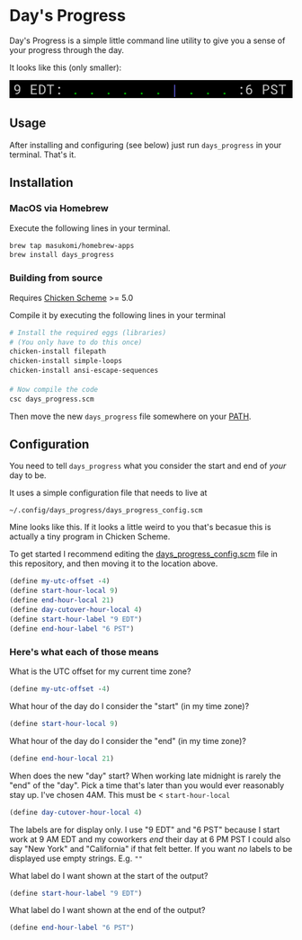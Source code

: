 # Day's Progress

Day's Progress is a simple little command line utility to give you a sense of your progress through the day. 

It looks like this (only smaller):

![day's progress example image](days_progress_example_image.png)

## Usage

After installing and configuring (see below) just run `days_progress` in your terminal. That's it.



## Installation
### MacOS via Homebrew
Execute the following lines in your terminal.

```sh
brew tap masukomi/homebrew-apps
brew install days_progress
```

### Building from source
Requires [Chicken Scheme](http://call-cc.org/) >= 5.0

Compile it by executing the following lines in your terminal

```sh
# Install the required eggs (libraries)
# (You only have to do this once)
chicken-install filepath
chicken-install simple-loops
chicken-install ansi-escape-sequences

# Now compile the code
csc days_progress.scm
```

Then move the new `days_progress` file somewhere on your [PATH](https://youtu.be/rJMFxIbDe-g).

## Configuration
You need to tell `days_progress` what you consider the start and end of _your_ day to be. 

It uses a simple configuration file that needs to live at 

```
~/.config/days_progress/days_progress_config.scm
```

Mine looks like this. If it looks a little weird to you that's becasue this is actually a tiny program in Chicken Scheme.

To get started I recommend editing the [days_progress_config.scm](days_progress_config.scm) file in this repository, and then moving it to the location above.

```scheme
(define my-utc-offset -4)
(define start-hour-local 9)
(define end-hour-local 21)
(define day-cutover-hour-local 4)
(define start-hour-label "9 EDT")
(define end-hour-label "6 PST")
```

### Here's what each of those means

What is the UTC offset for my current time zone?

```scheme
(define my-utc-offset -4)
```

What hour of the day do I consider the "start" (in my time zone)?

```scheme
(define start-hour-local 9)
```
What hour of the day do I consider the "end" (in my time zone)?

```scheme
(define end-hour-local 21)
```

When does the new "day" start? When working late midnight is rarely the "end" of the "day". Pick a time that's later than you would ever reasonably stay up. I've chosen 4AM. This must be < `start-hour-local`

```scheme
(define day-cutover-hour-local 4)
```

The labels are for display only. I use
"9 EDT" and "6 PST" because I start work at 9 AM EDT
and my coworkers _end_ their day at 6 PM PST
I could also say "New York" and "California" if 
that felt better.
If you want _no_ labels to be displayed use 
empty strings. E.g. `""`

What label do I want shown at the start of the output?

```scheme
(define start-hour-label "9 EDT")
```
What label do I want shown at the end of the output?

```scheme
(define end-hour-label "6 PST")
```
